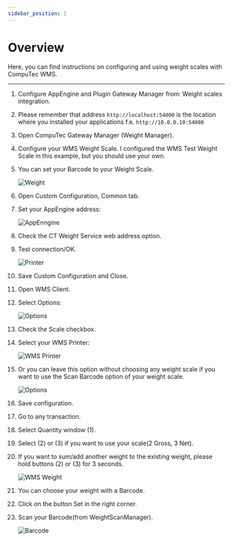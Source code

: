 ```yaml
---
sidebar_position: 1
---
```


# Overview

Here, you can find instructions on configuring and using weight scales with CompuTec WMS.

---

1. Configure AppEngine and Plugin Gateway Manager from: Weight scales integration.
2. Please remember that address `http://localhost:54000` is the location where you installed your applications f.e. `http://10.0.0.10:54000`
3. Open CompuTec Gateway Manager (Weight Manager).
4. Configure your WMS Weight Scale. I configured the WMS Test Weight Scale in this example, but you should use your own.
5. You can set your Barcode to your Weight Scale.

    ![Weight](./media/weight.webp)
6. Open Custom Configuration, Common tab.
7. Set your AppEngine address:

    ![AppEnngine](./media/appengine-adres.webp)
8. Check the CT Weight Service web address option.
9. Test connection/OK.

    ![Printer](./media/Printer.webp)
10. Save Custom Configuration and Close.
11. Open WMS Client.
12. Select Options:

    ![Options](./media/options.webp)
13. Check the Scale checkbox.
14. Select your WMS Printer:

    ![WMS Printer](./media/WMS-Printer.webp)
15. Or you can leave this option without choosing any weight scale if you want to use the Scan Barcode option of your weight scale.

    ![Options](./media/options-scan.webp)
16. Save configuration.
17. Go to any transaction.
18. Select Quantity window (1).
19. Select (2) or (3) if you want to use your scale(2 Gross, 3 Net).
20. If you want to sum/add another weight to the existing weight, please hold buttons (2) or (3) for 3 seconds.

    ![WMS Weight](./media/wms-weight.webp)
21. You can choose your weight with a Barcode.
22. Click on the button Set in the right corner.
23. Scan your Barcode(from WeightScanManager).

    ![Barcode](./media/barcode.webp)
